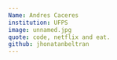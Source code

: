 ```yaml
---
Name: Andres Caceres
institution: UFPS
image: unnamed.jpg 
quote: code, netflix and eat.
github: jhonatanbeltran
---
```

